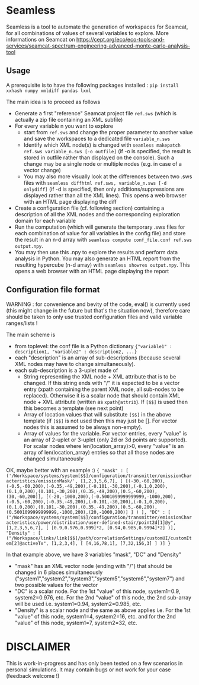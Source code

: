 # Seamless
Seamless is a tool to automate the generation of workspaces for Seamcat, for all combinations of values of several variables to explore.
More informations on Seamcat on https://cept.org/eco/eco-tools-and-services/seamcat-spectrum-engineering-advanced-monte-carlo-analysis-tool

## Usage
A prerequisite is to have the following packages installed : `pip install xxhash numpy xmldiff pandas lxml`

The main idea is to proceed as follows
* Generate a first "reference" Seamcat project file `ref.sws` (which is actually a zip file containing an XML subfile)
* For every variable n you want to explore
  * start from `ref.sws` and change the proper parameter to another value and save the workspaces to a dedicated file `variable_n.sws`
  * Identify which XML node(s) is changed with `seamless makepatch ref.sws variable_n.sws [-o outfile]` (if -o is specified, the result is stored in outfile rather than displayed on the console). Such a change may be a single node or multiple nodes (e.g. in case of a vector change)
  * You may also more visually look at the differences between two .sws files with `seamless diffhtml ref.sws, variable_n.sws [-d onlydiff]` (if -d is specified, then only additions/suppressions are displayed rather than all the XML lines). This opens a web browser with an HTML page displaying the diff
* Create a configuration file (cf. following section) containing a description of all the XML nodes and the corresponding exploration domain for each variable
* Run the computation (which will generate the temporary .sws files for each combination of value for all variables in the config file) and store the result in an n-d array with `seamless compute conf_file.conf ref.sws output.npy`.
* You may then use this .npy to explore the results and perform data analysis in Python. You may also generate an HTML report from the resulting hypercube (n-d array) with `seamless showres output.npy`. This opens a web browser with an HTML page displaying the report

## Configuration file format
WARNING : for convenience and bevity of the code, eval() is currently used (this might change in the future but that's the situation now), therefore care should be taken to only use trusted configuration files and valid variable ranges/lists !

The main scheme is
* from toplevel: the conf file is a Python dictionary `{"variable1" : description1, "variable2" : description2, ...}`
* each "description" is an array of sub-descriptions (because several XML nodes may have to change simultaneously).
* each sub-description is a 3-uplet made of
  * String representing the XML node + XML attribute that is to be changed. If this string ends with "/" it is expected to be a vector entry (xpath containing the parent XML node, all sub-nodes to be replaced). Otherwise it is a scalar node that should contain XML node + XML attribute (written as `xpath@attrib`). If `[$$]` is used then this becomes a template (see next point)
  * Array of location values that will substitute `[$$]` in the above template (if `[$$]` is not used then this may just be []. For vector nodes this is assumed to be always non-empty).
  * Array of values for the variable. For vector entries, every "value" is an array of 2-uplet or 3-uplet (only 2d or 3d points are supported). For scalar nodes where len(location_array)>0, every "value" is an array of len(location_array) entries so that all those nodes are changed simultaneously

OK, maybe better with an example :)
`{
"mask" : [
    ('/Workspace/systems/system[$$]/configuration/transmitter/emissionCharacteristics/emissionMask/', [1,2,3,5,6,7],
    [ [(-30,-60,200),(-0.5,-60,200),(-0.35,-49,200),(-0.101,-30,200),(-0.1,0,200),(0.1,0,200),(0.101,-30,200),(0.35,-49,200),(0.5,-60,200),(30,-60,200)],
    [(-20,-1000,200),(-0.5001099999999999,-1000,200),(-0.5,-60,200),(-0.35,-49,200),(-0.101,-30,200),(-0.1,0,200),(0.1,0,200),(0.101,-30,200),(0.35,-49,200),(0.5,-60,200),(0.5001099999999999,-1000,200),(20,-1000,200)] ] )
],
"DC" : [
("/Workspace/systems/system[$$]/configuration/transmitter/emissionCharacteristics/power/distribution/user-defined-stair/point2d[1]@y", [1,2,3,5,6,7], [ [0.9,0.976,0.999]*2, [0.94,0.985,0.9994]*2]
)],
"Density" : [
("/Workspace/links/link[$$]/path/correlationSettings/customUI/customItem[2]@activeTx", [1,2,3,4], [ [4,16,78,1], [7,32,156,3] ]
)]
}`

In that example above, we have 3 variables "mask", "DC" and "Density"
* "mask" has an XML vector node (ending with "/") that should be changed in 6 places simultaneously ("system1","system2","system3","system5","system6","system7") and two possible values for the vector
* "DC" is a scalar node. For the 1st "value" of this node, system1=0.9, system2=0.976, etc. For the 2nd "value" of this node, the 2nd sub-array will be used i.e. system1=0.94, system2=0.985, etc.
* "Density" is a scalar node and the same as above applies i.e. For the 1st "value" of this node, system1=4, system2=16, etc. and for the 2nd "value" of this node, system1=7, system2=32, etc.

# DISCLAIMER
This is work-in-progress and has only been tested on a few scenarios in personal simulations. It may contain bugs or not work for your case (feedback welcome !)
